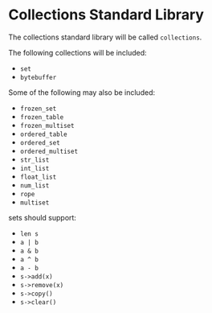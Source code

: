 # Collections Standard Library

The collections standard library will be called `collections`.

The following collections will be included:

- `set`
- `bytebuffer`

Some of the following may also be included:

- `frozen_set`
- `frozen_table`
- `frozen_multiset`
- `ordered_table`
- `ordered_set`
- `ordered_multiset`
- `str_list`
- `int_list`
- `float_list`
- `num_list`
- `rope`
- `multiset`

sets should support:
- `len s`
- `a | b`
- `a & b`
- `a ^ b`
- `a - b`
- `s->add(x)`
- `s->remove(x)`
- `s->copy()`
- `s->clear()`
